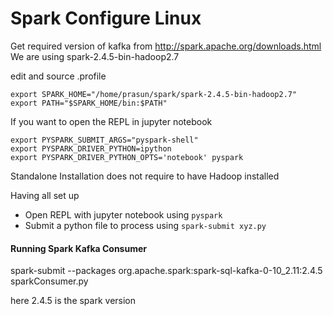 # Spark Configure Linux

Get required version of kafka from http://spark.apache.org/downloads.html We are using spark-2.4.5-bin-hadoop2.7

edit and source .profile

```
export SPARK_HOME="/home/prasun/spark/spark-2.4.5-bin-hadoop2.7"
export PATH="$SPARK_HOME/bin:$PATH"
```
If you want to open the REPL in jupyter notebook
```
export PYSPARK_SUBMIT_ARGS="pyspark-shell"
export PYSPARK_DRIVER_PYTHON=ipython
export PYSPARK_DRIVER_PYTHON_OPTS='notebook' pyspark
```
Standalone Installation does not require to have Hadoop installed
 
Having all set up
* Open REPL with jupyter notebook using ```pyspark```
* Submit a python file to process using ```spark-submit xyz.py```


#### Running Spark Kafka Consumer
spark-submit --packages org.apache.spark:spark-sql-kafka-0-10_2.11:2.4.5 sparkConsumer.py

here 2.4.5 is the spark version